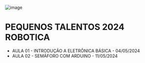 ![image](https://github.com/profandersonvanin01/PEQUENOS_TALENTOS_2024_ROBOTICA/assets/101676959/044d2370-93c8-4b16-9574-9840baeaf3a9)

# PEQUENOS TALENTOS 2024 ROBOTICA

- AULA 01 - INTRODUÇÃO A ELETRÔNICA BÁSICA - 04/05/2024
- AULA 02 - SEMÁFORO COM ARDUINO - 11/05/2024
